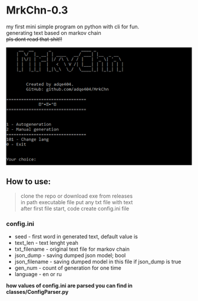 # MrkChn-0.3
my first mini simple program on python with cli for fun.  
generating text based on markov chain  
~~pls dont read that shit!!~~  

![image](material/image1.png)

## How to use:
> clone the repo or download exe from releases  
> in path executable file put any txt file with text  
> after first file start, code create config.ini file  
### config.ini
* seed - first word in generated text, default value is <START>
* text_len - text lenght yeah
* txt_filename - original text file for markov chain
* json_dump - saving dumped json model; bool
* json_filename - saving dumped model in this file if json_dump is true
* gen_num - count of generation for one time
* language - en or ru

**how values of config.ini are parsed you can find in classes/ConfigParser.py**
